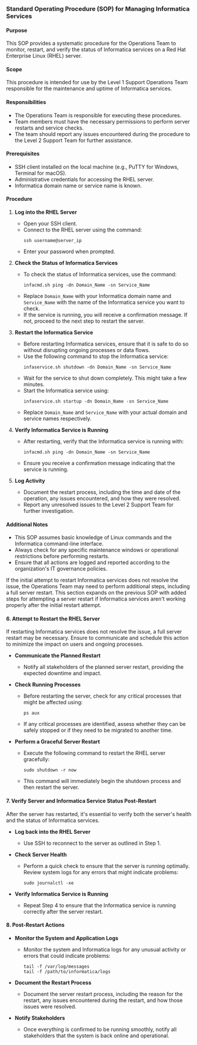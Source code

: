 ### Standard Operating Procedure (SOP) for Managing Informatica Services

#### Purpose
This SOP provides a systematic procedure for the Operations Team to monitor, restart, and verify the status of Informatica services on a Red Hat Enterprise Linux (RHEL) server.

#### Scope
This procedure is intended for use by the Level 1 Support Operations Team responsible for the maintenance and uptime of Informatica services.

#### Responsibilities
- The Operations Team is responsible for executing these procedures.
- Team members must have the necessary permissions to perform server restarts and service checks.
- The team should report any issues encountered during the procedure to the Level 2 Support Team for further assistance.

#### Prerequisites
- SSH client installed on the local machine (e.g., PuTTY for Windows, Terminal for macOS).
- Administrative credentials for accessing the RHEL server.
- Informatica domain name or service name is known.

#### Procedure

1. **Log into the RHEL Server**
    - Open your SSH client.
    - Connect to the RHEL server using the command:
      ```
      ssh username@server_ip
      ```
    - Enter your password when prompted.

2. **Check the Status of Informatica Services**
    - To check the status of Informatica services, use the command:
      ```
      infacmd.sh ping -dn Domain_Name -sn Service_Name
      ```
    - Replace `Domain_Name` with your Informatica domain name and `Service_Name` with the name of the Informatica service you want to check.
    - If the service is running, you will receive a confirmation message. If not, proceed to the next step to restart the server.

3. **Restart the Informatica Service**
    - Before restarting Informatica services, ensure that it is safe to do so without disrupting ongoing processes or data flows.
    - Use the following command to stop the Informatica service:
      ```
      infaservice.sh shutdown -dn Domain_Name -sn Service_Name
      ```
    - Wait for the service to shut down completely. This might take a few minutes.
    - Start the Informatica service using:
      ```
      infaservice.sh startup -dn Domain_Name -sn Service_Name
      ```
    - Replace `Domain_Name` and `Service_Name` with your actual domain and service names respectively.

4. **Verify Informatica Service is Running**
    - After restarting, verify that the Informatica service is running with:
      ```
      infacmd.sh ping -dn Domain_Name -sn Service_Name
      ```
    - Ensure you receive a confirmation message indicating that the service is running.

5. **Log Activity**
    - Document the restart process, including the time and date of the operation, any issues encountered, and how they were resolved.
    - Report any unresolved issues to the Level 2 Support Team for further investigation.

#### Additional Notes
- This SOP assumes basic knowledge of Linux commands and the Informatica command-line interface.
- Always check for any specific maintenance windows or operational restrictions before performing restarts.
- Ensure that all actions are logged and reported according to the organization's IT governance policies.

If the initial attempt to restart Informatica services does not resolve the issue, the Operations Team may need to perform additional steps, including a full server restart. This section expands on the previous SOP with added steps for attempting a server restart if Informatica services aren't working properly after the initial restart attempt.

#### 6. **Attempt to Restart the RHEL Server**
If restarting Informatica services does not resolve the issue, a full server restart may be necessary. Ensure to communicate and schedule this action to minimize the impact on users and ongoing processes.

- **Communicate the Planned Restart**
  - Notify all stakeholders of the planned server restart, providing the expected downtime and impact.

- **Check Running Processes**
  - Before restarting the server, check for any critical processes that might be affected using:
    ```
    ps aux
    ```
  - If any critical processes are identified, assess whether they can be safely stopped or if they need to be migrated to another time.

- **Perform a Graceful Server Restart**
  - Execute the following command to restart the RHEL server gracefully:
    ```
    sudo shutdown -r now
    ```
  - This command will immediately begin the shutdown process and then restart the server.

#### 7. **Verify Server and Informatica Service Status Post-Restart**
After the server has restarted, it's essential to verify both the server's health and the status of Informatica services.

- **Log back into the RHEL Server**
  - Use SSH to reconnect to the server as outlined in Step 1.

- **Check Server Health**
  - Perform a quick check to ensure that the server is running optimally. Review system logs for any errors that might indicate problems:
    ```
    sudo journalctl -xe
    ```

- **Verify Informatica Service is Running**
  - Repeat Step 4 to ensure that the Informatica service is running correctly after the server restart.

#### 8. **Post-Restart Actions**
- **Monitor the System and Application Logs**
  - Monitor the system and Informatica logs for any unusual activity or errors that could indicate problems:
    ```
    tail -f /var/log/messages
    tail -f /path/to/informatica/logs
    ```
- **Document the Restart Process**
  - Document the server restart process, including the reason for the restart, any issues encountered during the restart, and how those issues were resolved.

- **Notify Stakeholders**
  - Once everything is confirmed to be running smoothly, notify all stakeholders that the system is back online and operational.

